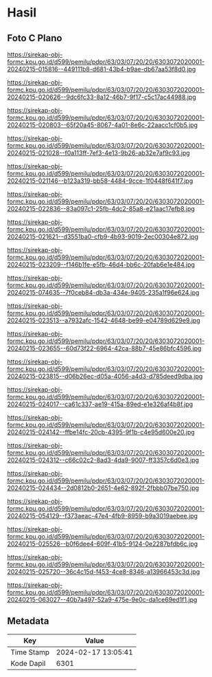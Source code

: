 # Hasil

## Foto C Plano

https://sirekap-obj-formc.kpu.go.id/d599/pemilu/pdpr/63/03/07/20/20/6303072020001-20240215-015816--449111b8-d681-43b4-b9ae-db67aa53f8d0.jpg

https://sirekap-obj-formc.kpu.go.id/d599/pemilu/pdpr/63/03/07/20/20/6303072020001-20240215-020626--9dc6fc33-8a12-46b7-9f17-c5c17ac44988.jpg

https://sirekap-obj-formc.kpu.go.id/d599/pemilu/pdpr/63/03/07/20/20/6303072020001-20240215-020803--65f20a45-8067-4a01-8e6c-22aacc1cf0b5.jpg

https://sirekap-obj-formc.kpu.go.id/d599/pemilu/pdpr/63/03/07/20/20/6303072020001-20240215-021028--f0a113ff-7ef3-4e13-9b26-ab32e7af9c93.jpg

https://sirekap-obj-formc.kpu.go.id/d599/pemilu/pdpr/63/03/07/20/20/6303072020001-20240215-021146--b123a319-bb58-4484-9cce-1f0448f641f7.jpg

https://sirekap-obj-formc.kpu.go.id/d599/pemilu/pdpr/63/03/07/20/20/6303072020001-20240215-022836--83a097c1-25fb-4dc2-85a8-e21aac17efb8.jpg

https://sirekap-obj-formc.kpu.go.id/d599/pemilu/pdpr/63/03/07/20/20/6303072020001-20240215-021621--d3551ba0-cfb9-4b93-9019-2ec00304e872.jpg

https://sirekap-obj-formc.kpu.go.id/d599/pemilu/pdpr/63/03/07/20/20/6303072020001-20240215-023209--f146b1fe-e5fb-46d4-bb6c-20fab6e1e484.jpg

https://sirekap-obj-formc.kpu.go.id/d599/pemilu/pdpr/63/03/07/20/20/6303072020001-20240215-074635--7f0ceb84-db3a-434e-9405-235a1f96e624.jpg

https://sirekap-obj-formc.kpu.go.id/d599/pemilu/pdpr/63/03/07/20/20/6303072020001-20240215-023513--a7932afc-1542-4648-be99-e04789d629e9.jpg

https://sirekap-obj-formc.kpu.go.id/d599/pemilu/pdpr/63/03/07/20/20/6303072020001-20240215-023655--60d73f22-6964-42ca-88b7-45e86bfc4596.jpg

https://sirekap-obj-formc.kpu.go.id/d599/pemilu/pdpr/63/03/07/20/20/6303072020001-20240215-023815--d06b26ec-d05a-4056-a4d3-d785deed9dba.jpg

https://sirekap-obj-formc.kpu.go.id/d599/pemilu/pdpr/63/03/07/20/20/6303072020001-20240215-024017--ca61c337-ae19-415a-89ed-e1e326af4b8f.jpg

https://sirekap-obj-formc.kpu.go.id/d599/pemilu/pdpr/63/03/07/20/20/6303072020001-20240215-024142--ffbe14fc-20cb-4395-9f1b-c4e95d600e20.jpg

https://sirekap-obj-formc.kpu.go.id/d599/pemilu/pdpr/63/03/07/20/20/6303072020001-20240215-024312--c66c02c2-8ad3-4da9-9007-ff3357c6d0e3.jpg

https://sirekap-obj-formc.kpu.go.id/d599/pemilu/pdpr/63/03/07/20/20/6303072020001-20240215-024434--2d0812b0-2651-4e62-892f-2fbbb07be750.jpg

https://sirekap-obj-formc.kpu.go.id/d599/pemilu/pdpr/63/03/07/20/20/6303072020001-20240215-054129--f373aeac-47e4-4fb9-8959-b9a3019aebee.jpg

https://sirekap-obj-formc.kpu.go.id/d599/pemilu/pdpr/63/03/07/20/20/6303072020001-20240215-025526--b0f6dee4-609f-41b5-9124-0e2287bfdb6c.jpg

https://sirekap-obj-formc.kpu.go.id/d599/pemilu/pdpr/63/03/07/20/20/6303072020001-20240215-025720--36c4c15d-f453-4ce8-8346-a13966453c3d.jpg

https://sirekap-obj-formc.kpu.go.id/d599/pemilu/pdpr/63/03/07/20/20/6303072020001-20240215-063027--40b7a497-52a9-475e-9e0c-da1ce69ed1f1.jpg


## Metadata

| Key        | Value               |
| ---------- | ------------------- |
| Time Stamp | 2024-02-17 13:05:41 |
| Kode Dapil | 6301                |



